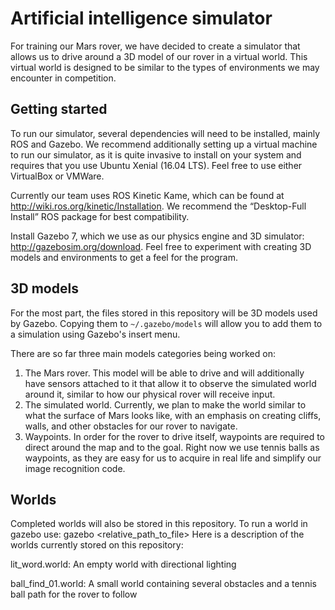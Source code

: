 # Artificial intelligence simulator
For training our Mars rover, we have decided to create a simulator that allows us to drive around a 3D model of our rover in a virtual world. This virtual world is designed to be similar to the types of environments we may encounter in competition.

## Getting started
To run our simulator, several dependencies will need to be installed, mainly ROS and Gazebo. We recommend additionally setting up a virtual machine to run our simulator, as it is quite invasive to install on your system and requires that you use Ubuntu Xenial (16.04 LTS). Feel free to use either VirtualBox or VMWare.

Currently our team uses ROS Kinetic Kame, which can be found at http://wiki.ros.org/kinetic/Installation. We recommend the “Desktop-Full Install” ROS package for best compatibility.

Install Gazebo 7, which we use as our physics engine and 3D simulator: http://gazebosim.org/download. Feel free to experiment with creating 3D models and
environments to get a feel for the program.

## 3D models
For the most part, the files stored in this repository will be 3D models used by Gazebo. Copying them to `~/.gazebo/models` will allow you to add them to a simulation using Gazebo's insert menu.

There are so far three main models categories being worked on:
1. The Mars rover. This model will be able to drive and will additionally have sensors attached to it that allow it to observe the simulated world around it, similar to how our physical rover will receive input.
2. The simulated world. Currently, we plan to make the world similar to what the surface of Mars looks like, with an emphasis on creating cliffs, walls, and other obstacles for our rover to navigate.
3. Waypoints. In order for the rover to drive itself, waypoints are required to direct around the map and to the goal. Right now we use tennis balls as waypoints, as they are easy for us to acquire in real life and simplify our image recognition code.

## Worlds
Completed worlds will also be stored in this repository. To run a world in gazebo use: gazebo <relative_path_to_file>
Here is a description of the worlds currently stored on this repository:

lit_word.world: An empty world with directional lighting

ball_find_01.world: A small world containing several obstacles and a tennis ball path for the rover to follow
